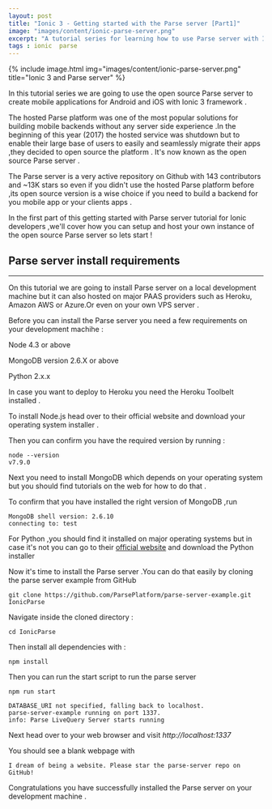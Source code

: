 ```yaml
---
layout: post
title: "Ionic 3 - Getting started with the Parse server [Part1]"
image: "images/content/ionic-parse-server.png"
excerpt: "A tutorial series for learning how to use Parse server with Ionic " 
tags : ionic  parse
---
```


{% include image.html 
    img="images/content/ionic-parse-server.png" 
    title="Ionic 3 and Parse server" 
%}

In this tutorial series we are going to use the open source Parse server to create mobile applications 
for Android and iOS with Ionic 3 framework .

The hosted Parse platform was one of the most popular solutions for building mobile backends without 
any server side experience .In the beginning of this year (2017) the hosted service was shutdown but to enable 
their large base of users to easily and seamlessly migrate their apps ,they decided to open source the platform .
It's now known as the open source Parse server .

The Parse server is a very active repository on Github with 143 contributors and ~13K stars so even if you 
didn't use the hosted Parse platform before ,its open source version is a wise choice if you need to build 
a backend for you mobile app or your clients apps .

In the first part of this getting started with Parse server tutorial for Ionic developers ,we'll cover 
how you can setup and host your own instance of the open source Parse server so lets start !

Parse server install requirements 
----------------------------------------
----------------------------------------

On this tutorial we are going to install Parse server on a local development machine but it can also hosted 
on major PAAS providers such as Heroku, Amazon AWS or Azure.Or even on your own VPS server .

Before you can install the Parse server you need a few requirements on your development machihe :

Node 4.3 or above 

MongoDB version 2.6.X or above 

Python 2.x.x

In case you want to deploy to Heroku you need the Heroku Toolbelt installed .

To install Node.js head over to their official website and download your operating system installer . 

Then you can confirm you have the required version by running : 

    node --version
    v7.9.0

Next you need to install MongoDB which depends on your operating system but you should find tutorials 
on the web for how to do that .

To confirm that you have installed the right version of MongoDB ,run 
    
    MongoDB shell version: 2.6.10
    connecting to: test    

For Python ,you should find it installed on major operating systems but in case it's not you can go to their 
[official website](https://www.python.org/downloads/) and download the Python installer 

Now it's time to install the Parse server .You can do that easily by cloning the parse server example 
from GitHub 

    git clone https://github.com/ParsePlatform/parse-server-example.git IonicParse

Navigate inside the cloned directory :

    cd IonicParse

Then install all dependencies with :

    npm install


Then you can run the start script to run the parse server 


    npm run start

    DATABASE_URI not specified, falling back to localhost.
    parse-server-example running on port 1337.
    info: Parse LiveQuery Server starts running

Next head over to your web browser and visit <em>http://localhost:1337 </em>

You should see a blank webpage with 

    I dream of being a website. Please star the parse-server repo on GitHub!

Congratulations you have successfully installed the Parse server on your development machine .



